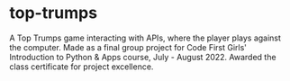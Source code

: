 # top-trumps
A Top Trumps game interacting with APIs, where the player plays against the computer. 
Made as a final group project for Code First Girls' Introduction to Python & Apps course, July - August 2022.
Awarded the class certificate for project excellence.
